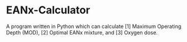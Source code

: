 # EANx-Calculator
A program written in Python which can calculate [1] Maximum Operating Depth (MOD), [2] Optimal EANx mixture, and [3] Oxygen dose.
